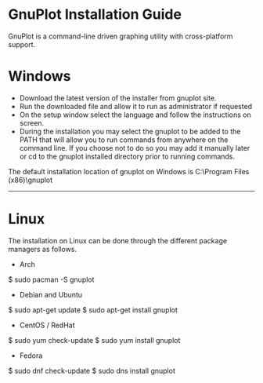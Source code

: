 # GnuPlot Installation Guide
GnuPlot is a command-line driven graphing utility with cross-platform support.
# Windows
  * Download the latest version of the installer from gnuplot site.
  * Run the downloaded file and allow it to run as administrator if requested 
  * On the setup window select the language and follow the instructions on screen.
  * During the installation you may select the gnuplot to be added to the PATH that will allow you to run commands from anywhere on the command line. If you choose not to do so you may add it manually later or cd to the gnuplot installed directory prior to running commands.

The default installation location of gnuplot on Windows is C:\Program Files (x86)\gnuplot

---
# Linux
The installation on Linux can be done through the different package managers as follows.

  * Arch

$ sudo pacman -S gnuplot

  * Debian and Ubuntu

$ sudo apt-get update
$ sudo apt-get install gnuplot

  * CentOS / RedHat

$ sudo yum check-update
$ sudo yum install gnuplot

  * Fedora

$ sudo dnf check-update
$ sudo dns install gnuplot
